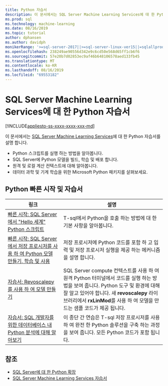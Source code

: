 ```yaml
---
title: Python 자습서
description: 이 문서에서는 SQL Server Machine Learning Services에 대 한 Python 자습서를 설명 합니다. Python 스크립트를 실행 하는 방법을 알아봅니다. SQL Server에 Python 모델을 빌드, 학습 및 배포 합니다. 원격 및 로컬 계산 컨텍스트에 대해 알아봅니다. 데이터 과학 및 기계 학습을 위한 Microsoft Python 패키지를 살펴보세요.
ms.prod: sql
ms.technology: machine-learning
ms.date: 08/16/2019
ms.topic: tutorial
author: dphansen
ms.author: davidph
monikerRange: '>=sql-server-2017||>=sql-server-linux-ver15||=sqlallproducts-allversions'
ms.openlocfilehash: 238249ae90556d342e9c6cd50e568d65ff1cb6f6
ms.sourcegitcommit: 57e20b7d02853ec9af46b648106578aed133fb45
ms.translationtype: MT
ms.contentlocale: ko-KR
ms.lasthandoff: 08/16/2019
ms.locfileid: "69553182"
---
```

# <a name="python-tutorials-for-sql-server-machine-learning-services"></a>SQL Server Machine Learning Services에 대 한 Python 자습서
[!INCLUDE[appliesto-ss-xxxx-xxxx-xxx-md](../../includes/appliesto-ss-xxxx-xxxx-xxx-md.md)]

이 문서에서는 [SQL Server Machine Learning Services](../install/sql-machine-learning-services-windows-install.md)에 대 한 Python 자습서를 설명 합니다. 

+ Python 스크립트를 실행 하는 방법을 알아봅니다.
+ SQL Server에 Python 모델을 빌드, 학습 및 배포 합니다.
+ 원격 및 로컬 계산 컨텍스트에 대해 알아봅니다.
+ 데이터 과학 및 기계 학습을 위한 Microsoft Python 패키지를 살펴보세요.

<a name="bkmk_pythontutorials"></a>

## <a name="python-quickstarts-and-tutorials"></a>Python 빠른 시작 및 자습서

| 링크 | 설명 |
|------|-------------|
| [빠른 시작: SQL Server에서 "Hello 세계" Python 스크립트](quickstart-python-run-using-t-sql.md) | T-sql에서 Python을 호출 하는 방법에 대 한 기본 사항을 알아봅니다. |
| [빠른 시작: SQL Server에서 저장 프로시저를 사용 하 여 Python 모델 만들기, 학습 및 사용](quickstart-python-train-score-in-tsql.md) | 저장 프로시저에 Python 코드를 포함 하 고 입력 및 저장 프로시저 실행을 제공 하는 메커니즘을 설명 합니다. |
| [자습서: Revoscalepy를 사용 하 여 모델 만들기](use-python-revoscalepy-to-create-model.md) | SQL Server compute 컨텍스트를 사용 하 여 원격 Python 터미널에서 코드를 실행 하는 방법을 보여 줍니다. Python 도구 및 환경에 대해 잘 알고 있어야 합니다. 새 **revoscalepy** 라이브러리에서 **rxLinMod**를 사용 하 여 모델을 만드는 샘플 코드가 제공 됩니다. |
| [자습서: SQL 개발자를 위한 데이터베이스 내 Python 분석에 대해 알아보기](sqldev-in-database-python-for-sql-developers.md) | 이 종단 간 연습은 T-sql 저장 프로시저를 사용 하 여 완전 한 Python 솔루션을 구축 하는 과정을 보여 줍니다. 모든 Python 코드가 포함 됩니다.|

## <a name="see-also"></a>참조

+ [SQL Server에 대 한 Python 확장](../concepts/extension-python.md)
+ [SQL Server Machine Learning Services 자습서](machine-learning-services-tutorials.md)
